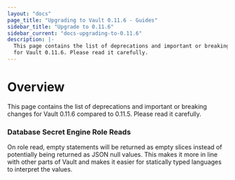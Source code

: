 ```yaml
---
layout: "docs"
page_title: "Upgrading to Vault 0.11.6 - Guides"
sidebar_title: "Upgrade to 0.11.6"
sidebar_current: "docs-upgrading-to-0.11.6"
description: |-
  This page contains the list of deprecations and important or breaking changes
  for Vault 0.11.6. Please read it carefully.
---
```


# Overview

This page contains the list of deprecations and important or breaking changes
for Vault 0.11.6 compared to 0.11.5. Please read it carefully.

### Database Secret Engine Role Reads

On role read, empty statements will be returned as empty
slices instead of potentially being returned as JSON null values. This makes it
more in line with other parts of Vault and makes it easier for statically typed
languages to interpret the values.
